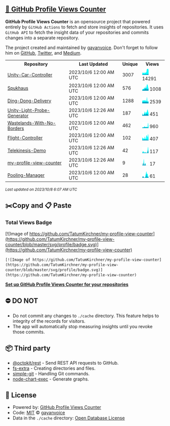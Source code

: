 ## [🚀 GitHub Profile Views Counter](https://github.com/gayanvoice/github-profile-views-counter)
**GitHub Profile Views Counter** is an opensource project that powered entirely by  `GitHub Actions` to fetch and store insights of repositories.
It uses `GitHub API` to fetch the insight data of your repositories and commits changes into a separate repository.

The project created and maintained by [gayanvoice](https://github.com/gayanvoice). Don't forget to follow him on [GitHub](https://github.com/gayanvoice), [Twitter](https://twitter.com/gayanvoice), and [Medium](https://gayanvoice.medium.com/).

<table>
	<tr>
		<th>
			Repository
		</th>
		<th>
			Last Updated
		</th>
		<th>
			Unique
		</th>
		<th>
			Views
		</th>
	</tr>
	<tr>
		<td>
			<a href="https://github.com/TatumKirchner/my-profile-view-counter/tree/master/readme/481085773/year.md">
				Unity-Car-Controller
			</a>
		</td>
		<td>
			2023/10/6 12:00 AM UTC
		</td>
		<td>
			3007
		</td>
		<td>
			<img alt="Response time graph" src="https://github.com/TatumKirchner/my-profile-view-counter/raw/master/graph/481085773/small/year.png" height="20"> 14291
		</td>
	</tr>
	<tr>
		<td>
			<a href="https://github.com/TatumKirchner/my-profile-view-counter/tree/master/readme/410133586/year.md">
				Spukhaus
			</a>
		</td>
		<td>
			2023/10/6 12:00 AM UTC
		</td>
		<td>
			576
		</td>
		<td>
			<img alt="Response time graph" src="https://github.com/TatumKirchner/my-profile-view-counter/raw/master/graph/410133586/small/year.png" height="20"> 1008
		</td>
	</tr>
	<tr>
		<td>
			<a href="https://github.com/TatumKirchner/my-profile-view-counter/tree/master/readme/409412553/year.md">
				Ding-Dong-Delivery
			</a>
		</td>
		<td>
			2023/10/6 12:00 AM UTC
		</td>
		<td>
			1288
		</td>
		<td>
			<img alt="Response time graph" src="https://github.com/TatumKirchner/my-profile-view-counter/raw/master/graph/409412553/small/year.png" height="20"> 2539
		</td>
	</tr>
	<tr>
		<td>
			<a href="https://github.com/TatumKirchner/my-profile-view-counter/tree/master/readme/486424653/year.md">
				Unity-Light-Probe-Generator
			</a>
		</td>
		<td>
			2023/10/6 12:26 AM UTC
		</td>
		<td>
			187
		</td>
		<td>
			<img alt="Response time graph" src="https://github.com/TatumKirchner/my-profile-view-counter/raw/master/graph/486424653/small/year.png" height="20"> 451
		</td>
	</tr>
	<tr>
		<td>
			<a href="https://github.com/TatumKirchner/my-profile-view-counter/tree/master/readme/410171851/year.md">
				Wastelands-With-No-Borders
			</a>
		</td>
		<td>
			2023/10/6 12:00 AM UTC
		</td>
		<td>
			462
		</td>
		<td>
			<img alt="Response time graph" src="https://github.com/TatumKirchner/my-profile-view-counter/raw/master/graph/410171851/small/year.png" height="20"> 960
		</td>
	</tr>
	<tr>
		<td>
			<a href="https://github.com/TatumKirchner/my-profile-view-counter/tree/master/readme/479557505/year.md">
				Flight-Controller
			</a>
		</td>
		<td>
			2023/10/6 12:00 AM UTC
		</td>
		<td>
			102
		</td>
		<td>
			<img alt="Response time graph" src="https://github.com/TatumKirchner/my-profile-view-counter/raw/master/graph/479557505/small/year.png" height="20"> 407
		</td>
	</tr>
	<tr>
		<td>
			<a href="https://github.com/TatumKirchner/my-profile-view-counter/tree/master/readme/464745624/year.md">
				Telekinesis-Demo
			</a>
		</td>
		<td>
			2023/10/6 12:26 AM UTC
		</td>
		<td>
			42
		</td>
		<td>
			<img alt="Response time graph" src="https://github.com/TatumKirchner/my-profile-view-counter/raw/master/graph/464745624/small/year.png" height="20"> 117
		</td>
	</tr>
	<tr>
		<td>
			<a href="https://github.com/TatumKirchner/my-profile-view-counter/tree/master/readme/538795174/year.md">
				my-profile-view-counter
			</a>
		</td>
		<td>
			2023/10/6 12:26 AM UTC
		</td>
		<td>
			9
		</td>
		<td>
			<img alt="Response time graph" src="https://github.com/TatumKirchner/my-profile-view-counter/raw/master/graph/538795174/small/year.png" height="20"> 17
		</td>
	</tr>
	<tr>
		<td>
			<a href="https://github.com/TatumKirchner/my-profile-view-counter/tree/master/readme/560654702/year.md">
				Pooling-Manager
			</a>
		</td>
		<td>
			2023/10/6 12:00 AM UTC
		</td>
		<td>
			28
		</td>
		<td>
			<img alt="Response time graph" src="https://github.com/TatumKirchner/my-profile-view-counter/raw/master/graph/560654702/small/year.png" height="20"> 61
		</td>
	</tr>
</table>

<small><i>Last updated on 2023/10/8 6:07 AM UTC</i></small>

## ✂️Copy and 📋 Paste
### Total Views Badge
[![Image of https://github.com/TatumKirchner/my-profile-view-counter](https://github.com/TatumKirchner/my-profile-view-counter/blob/master/svg/profile/badge.svg)](https://github.com/TatumKirchner/my-profile-view-counter)

```readme
[![Image of https://github.com/TatumKirchner/my-profile-view-counter](https://github.com/TatumKirchner/my-profile-view-counter/blob/master/svg/profile/badge.svg)](https://github.com/TatumKirchner/my-profile-view-counter)
```
[**Set up GitHub Profile Views Counter for your repositories**](https://github.com/gayanvoice/github-profile-views-counter)
## ⛔ DO NOT
- Do not commit any changes to `./cache` directory. This feature helps to integrity of the records for visitors.
- The app will automatically stop measuring insights until you revoke those commits.
## 📦 Third party

- [@octokit/rest](https://www.npmjs.com/package/@octokit/rest) - Send REST API requests to GitHub.
- [fs-extra](https://www.npmjs.com/package/fs-extra) - Creating directories and files.
- [simple-git](https://www.npmjs.com/package/simple-git) - Handling Git commands.
- [node-chart-exec](https://www.npmjs.com/package/node-chart-exec) - Generate graphs.
## 📄 License
- Powered by: [GitHub Profile Views Counter](https://github.com/gayanvoice/github-profile-views-counter)
- Code: [MIT](./LICENSE) © [gayanvoice](https://github.com/gayanvoice)
- Data in the `./cache` directory: [Open Database License](https://opendatacommons.org/licenses/odbl/1-0/)